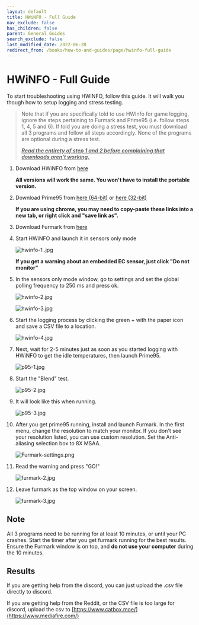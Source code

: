 ```yaml
---
layout: default
title: HWiNFO - Full Guide
nav_exclude: false
has_children: false
parent: General Guides
search_exclude: false
last_modified_date: 2022-06-28
redirect_from: /books/how-to-and-guides/page/hwinfo-full-guide
---
```


# HWiNFO - Full Guide

To start troubleshooting using HWiNFO, follow this guide. It will walk you though how to setup logging and stress testing.

> Note that if you are specifically told to use HWInfo for game logging, ignore the steps pertaining to Furmark and Prime95 (i.e. follow steps 1, 4, 5 and 6). If told you are doing a stress test, you must download all 3 programs and follow all steps accordingly. None of the programs are optional during a stress test.
>
> ***<u class="blink">Read the entirety of step 1 and 2 before complaining that downloads aren't working.</u>***

1. Download HWiNFO from [here](https://www.fosshub.com/HWiNFO.html)

    **All versions will work the same. You won't have to install the portable version.**

2. Download Prime95 from [here (64-bit)](https://www.mersenne.org/ftp_root/gimps/p95v308b9.win64.zip) or [here (32-bit)](https://www.mersenne.org/ftp_root/gimps/p95v307b9.win32.zip)

    **If you are using chrome, you may need to copy-paste these links into a new tab, or right click and "save link as".**

3. Download Furmark from [here](https://geeks3d.com/furmark/downloads/)

4. Start HWiNFO and launch it in sensors only mode

    ![hwinfo-1 .jpg](/assets/hwinfo/hwinfo1.jpeg)

    **If you get a warning about an embedded EC sensor, just click "Do not monitor"**

5. In the sensors only mode window, go to settings and set the global polling frequency to 250 ms and press ok.

    ![hwinfo-2.jpg](/assets/hwinfo/hwinfo2.jpeg)

    ![hwinfo-3.jpg](/assets/hwinfo/hwinfo3.jpeg)

6. Start the logging process by clicking the green + with the paper icon and save a CSV file to a location.

    ![hwinfo-4.jpg](/assets/hwinfo/hwinfo4.jpeg)

7. Next, wait for 2-5 minutes just as soon as you started logging with HWiNFO to get the idle temperatures, then launch Prime95.

    ![p95-1.jpg](/assets/hwinfo/p951.jpeg)

8. Start the "Blend" test.

    ![p95-2.jpg](/assets/hwinfo/p952.jpeg)

9. It will look like this when running.

    ![p95-3.jpg](/assets/hwinfo/p953.jpeg)
	
  
 
10. After you get prime95 running, install and launch Furmark. In the first menu, change the resolution to match your monitor. If you don't see your resolution listed, you can use custom resolution. Set the Anti-aliasing selection box to 8X MSAA.

    ![Furmark-settings.png](/assets/hwinfo/fur1.png)

11. Read the warning and press "GO!"

    ![furmark-2.jpg](/assets/hwinfo/fur2.jpeg)

12. Leave furmark as the top window on your screen.

    ![furmark-3.jpg](/assets/hwinfo/fur3.jpeg)

## Note

All 3 programs need to be running for at least 10 minutes, or until your PC crashes. Start the timer after you get furmark running for the best results. Ensure the Furmark window is on top, and **do not use your computer** during the 10 minutes.

## Results

If you are getting help from the discord, you can just upload the .csv file directly to discord.

If you are getting help from the Reddit, or the CSV file is too large for discord, upload the csv to [https://www.catbox.moe/](https://www.mediafire.com/)
